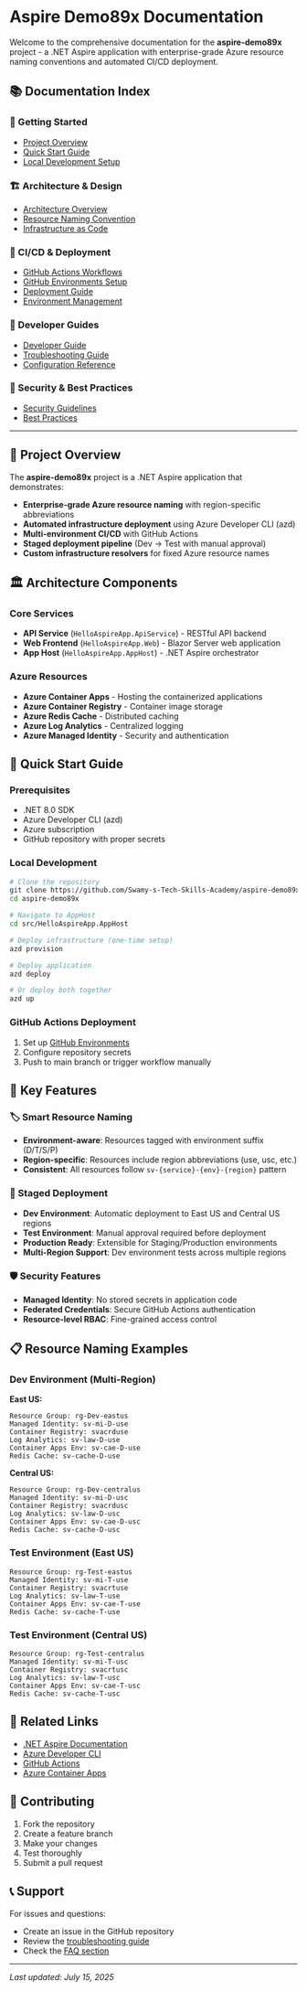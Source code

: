 # Aspire Demo89x Documentation

Welcome to the comprehensive documentation for the **aspire-demo89x** project - a .NET Aspire application with enterprise-grade Azure resource naming conventions and automated CI/CD deployment.

## 📚 Documentation Index

### 🚀 Getting Started

- [Project Overview](#project-overview)
- [Quick Start Guide](#quick-start-guide)
- [Local Development Setup](#local-development-setup)

### 🏗️ Architecture & Design

- [Architecture Overview](architecture-overview.md)
- [Resource Naming Convention](resource-naming-convention.md)
- [Infrastructure as Code](infrastructure-as-code.md)

### 🔧 CI/CD & Deployment

- [GitHub Actions Workflows](github-actions-workflows.md)
- [GitHub Environments Setup](github-environments-setup.md)
- [Deployment Guide](deployment-guide.md)
- [Environment Management](environment-management.md)

### 📖 Developer Guides

- [Developer Guide](developer-guide.md)
- [Troubleshooting Guide](troubleshooting.md)
- [Configuration Reference](configuration-reference.md)

### 🔐 Security & Best Practices

- [Security Guidelines](security-guidelines.md)
- [Best Practices](best-practices.md)

---

## 🎯 Project Overview

The **aspire-demo89x** project is a .NET Aspire application that demonstrates:

- **Enterprise-grade Azure resource naming** with region-specific abbreviations
- **Automated infrastructure deployment** using Azure Developer CLI (azd)
- **Multi-environment CI/CD** with GitHub Actions
- **Staged deployment pipeline** (Dev → Test with manual approval)
- **Custom infrastructure resolvers** for fixed Azure resource names

## 🏛️ Architecture Components

### Core Services

- **API Service** (`HelloAspireApp.ApiService`) - RESTful API backend
- **Web Frontend** (`HelloAspireApp.Web`) - Blazor Server web application
- **App Host** (`HelloAspireApp.AppHost`) - .NET Aspire orchestrator

### Azure Resources

- **Azure Container Apps** - Hosting the containerized applications
- **Azure Container Registry** - Container image storage
- **Azure Redis Cache** - Distributed caching
- **Azure Log Analytics** - Centralized logging
- **Azure Managed Identity** - Security and authentication

## 🚀 Quick Start Guide

### Prerequisites

- .NET 8.0 SDK
- Azure Developer CLI (azd)
- Azure subscription
- GitHub repository with proper secrets

### Local Development

```bash
# Clone the repository
git clone https://github.com/Swamy-s-Tech-Skills-Academy/aspire-demo89x.git
cd aspire-demo89x

# Navigate to AppHost
cd src/HelloAspireApp.AppHost

# Deploy infrastructure (one-time setup)
azd provision

# Deploy application
azd deploy

# Or deploy both together
azd up
```

### GitHub Actions Deployment

1. Set up [GitHub Environments](github-environments-setup.md)
2. Configure repository secrets
3. Push to main branch or trigger workflow manually

## 🌟 Key Features

### 🏷️ Smart Resource Naming

- **Environment-aware**: Resources tagged with environment suffix (D/T/S/P)
- **Region-specific**: Resources include region abbreviations (use, usc, etc.)
- **Consistent**: All resources follow `sv-{service}-{env}-{region}` pattern

### 🔄 Staged Deployment

- **Dev Environment**: Automatic deployment to East US and Central US regions
- **Test Environment**: Manual approval required before deployment
- **Production Ready**: Extensible for Staging/Production environments
- **Multi-Region Support**: Dev environment tests across multiple regions

### 🛡️ Security Features

- **Managed Identity**: No stored secrets in application code
- **Federated Credentials**: Secure GitHub Actions authentication
- **Resource-level RBAC**: Fine-grained access control

## 📋 Resource Naming Examples

### Dev Environment (Multi-Region)

**East US:**

```text
Resource Group: rg-Dev-eastus
Managed Identity: sv-mi-D-use
Container Registry: svacrduse
Log Analytics: sv-law-D-use
Container Apps Env: sv-cae-D-use
Redis Cache: sv-cache-D-use
```

**Central US:**

```text
Resource Group: rg-Dev-centralus
Managed Identity: sv-mi-D-usc
Container Registry: svacrdusc
Log Analytics: sv-law-D-usc
Container Apps Env: sv-cae-D-usc
Redis Cache: sv-cache-D-usc
```

### Test Environment (East US)

```text
Resource Group: rg-Test-eastus
Managed Identity: sv-mi-T-use
Container Registry: svacrtuse
Log Analytics: sv-law-T-use
Container Apps Env: sv-cae-T-use
Redis Cache: sv-cache-T-use
```

### Test Environment (Central US)

```text
Resource Group: rg-Test-centralus
Managed Identity: sv-mi-T-usc
Container Registry: svacrtusc
Log Analytics: sv-law-T-usc
Container Apps Env: sv-cae-T-usc
Redis Cache: sv-cache-T-usc
```

## 🔗 Related Links

- [.NET Aspire Documentation](https://learn.microsoft.com/en-us/dotnet/aspire/)
- [Azure Developer CLI](https://learn.microsoft.com/en-us/azure/developer/azure-developer-cli/)
- [GitHub Actions](https://docs.github.com/en/actions)
- [Azure Container Apps](https://learn.microsoft.com/en-us/azure/container-apps/)

## 🤝 Contributing

1. Fork the repository
2. Create a feature branch
3. Make your changes
4. Test thoroughly
5. Submit a pull request

## 📞 Support

For issues and questions:

- Create an issue in the GitHub repository
- Review the [troubleshooting guide](troubleshooting.md)
- Check the [FAQ section](troubleshooting.md#faq)

---

_Last updated: July 15, 2025_
